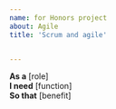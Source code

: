 ```yaml
---
name: for Honors project
about: Agile
title: 'Scrum and agile'


---
```

 **As a** [role]  
 **I need** [function]  
 **So that** [benefit]  
   

